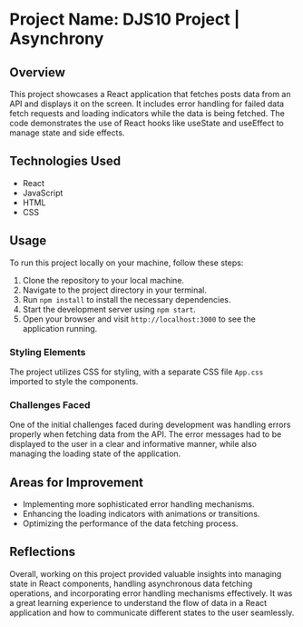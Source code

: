 
# Project Name: DJS10 Project | Asynchrony

## Overview

This project showcases a React application that fetches posts data from an API and displays it on the screen. It includes error handling for failed data fetch requests and loading indicators while the data is being fetched. The code demonstrates the use of React hooks like useState and useEffect to manage state and side effects.

## Technologies Used

- React
- JavaScript
- HTML
- CSS

## Usage

To run this project locally on your machine, follow these steps:

1. Clone the repository to your local machine.
2. Navigate to the project directory in your terminal.
3. Run `npm install` to install the necessary dependencies.
4. Start the development server using `npm start`.
5. Open your browser and visit `http://localhost:3000` to see the application running.

### Styling Elements

The project utilizes CSS for styling, with a separate CSS file `App.css` imported to style the components.

### Challenges Faced

One of the initial challenges faced during development was handling errors properly when fetching data from the API. The error messages had to be displayed to the user in a clear and informative manner, while also managing the loading state of the application.

## Areas for Improvement

- Implementing more sophisticated error handling mechanisms.
- Enhancing the loading indicators with animations or transitions.
- Optimizing the performance of the data fetching process.

## Reflections

Overall, working on this project provided valuable insights into managing state in React components, handling asynchronous data fetching operations, and incorporating error handling mechanisms effectively. It was a great learning experience to understand the flow of data in a React application and how to communicate different states to the user seamlessly.


